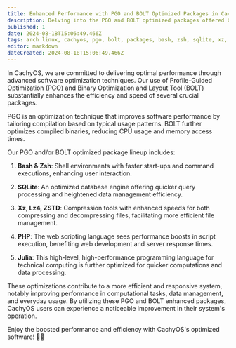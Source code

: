 ```yaml
---
title: Enhanced Performance with PGO and BOLT Optimized Packages in CachyOS
description: Delving into the PGO and BOLT optimized packages offered by CachyOS for improved system performance
published: 1
date: 2024-08-18T15:06:49.466Z
tags: arch linux, cachyos, pgo, bolt, packages, bash, zsh, sqlite, xz, lz4, zfs, php, julia
editor: markdown
dateCreated: 2024-08-18T15:06:49.466Z
---
```


In CachyOS, we are committed to delivering optimal performance through advanced software optimization techniques. Our use of Profile-Guided Optimization (PGO) and Binary Optimization and Layout Tool (BOLT) substantially enhances the efficiency and speed of several crucial packages.

PGO is an optimization technique that improves software performance by tailoring compilation based on typical usage patterns. BOLT further optimizes compiled binaries, reducing CPU usage and memory access times.

Our PGO and/or BOLT optimized package lineup includes:

1. **Bash & Zsh**: Shell environments with faster start-ups and command executions, enhancing user interaction.

2. **SQLite**: An optimized database engine offering quicker query processing and heightened data management efficiency.

3. **Xz, Lz4, ZSTD**: Compression tools with enhanced speeds for both compressing and decompressing files, facilitating more efficient file management.

4. **PHP**: The web scripting language sees performance boosts in script execution, benefiting web development and server response times.

5. **Julia**: This high-level, high-performance programming language for technical computing is further optimized for quicker computations and data processing.

These optimizations contribute to a more efficient and responsive system, notably improving performance in computational tasks, data management, and everyday usage. By utilizing these PGO and BOLT enhanced packages, CachyOS users can experience a noticeable improvement in their system's operation.

Enjoy the boosted performance and efficiency with CachyOS's optimized software! 🚀🎉